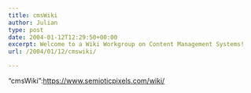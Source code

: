 ```yaml
---
title: cmsWiki
author: Julian
type: post
date: 2004-01-12T12:29:50+00:00
excerpt: Welcome to a Wiki Workgroup on Content Management Systems!
url: /2004/01/12/cmswiki/

---
```

&#8220;cmsWiki&#8221;:https://www.semioticpixels.com/wiki/